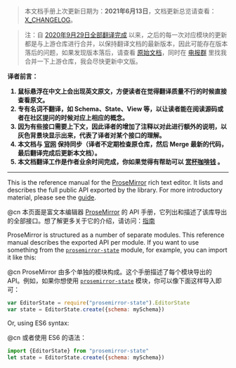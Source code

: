 
> 本文档手册上次更新日期为：**2021年6月13日**，文档更新总览请查看：[X_CHANGELOG](https://github.com/xheldon-prosemirror/prosemirror/blob/master/X_CHANGELOG.md)。

> 注：自 [2020年9月29日全部翻译完成](https://twitter.com/ProseMirror/status/1310952477265727495) 以来，之后的每一次对应模块的更新都是与上游仓库进行合并，以保持翻译文档的最新版本，因此可能存在版本落后的问题，如果发现版本落后，请查看 [原始文档](https://prosemirror.net/docs/ref/)，同时在 [电报群](https://t.me/xheldon_saloon) 里找我合并一下上游仓库，我会尽快更新中文版。

<b>
译者前言：

1. 鼠标悬浮在中文上会出现英文原文，方便读者在觉得翻译质量不行的时候直接查看原文。
2. 专有名词不翻译，如 Schema、State、View 等，以让读者能在阅读源码或者在社区提问的时候对应上相应的概念。
3. 因为有些接口需要上下文，因此译者的增加了注释以对此进行额外的说明，以灰色背景块显示出来，代表了译者对某个接口的理解。
4. 本文档与 [官网](https://prosemirror.net/docs/ref/) 保持同步（译者不定期检查原仓库，然后 Merge 最新的代码，最后翻译完成后更新本文档）。
5. 本文档翻译工作是作者业余时间完成，你如果觉得有帮助可以 [赏杯咖啡钱](https://www.xheldon.com/donate/) 。
</b>

---

This is the reference manual for the
[ProseMirror](https://prosemirror.net) rich text editor. It lists and
describes the full public API exported by the library. For more
introductory material, please see the [guide](/docs/guide/).

@cn 本页面是富文本编辑器 [ProseMirror](https://prosemirror.xheldon.com) 的 API 手册，它列出和描述了该库导出的全部接口。想了解更多关于它的介绍，请访问：[指南](/docs/guide/)

ProseMirror is structured as a number of separate modules. This
reference manual describes the exported API per module. If you want to
use something from the [`prosemirror-state`](#state) module, for
example, you can import it like this:

@cn ProseMirror 由多个单独的模块构成。这个手册描述了每个模块导出的 API。例如，如果你想使用 [`prosemirror-state`](#state) 模块，你可以像下面这样导入即可：

```javascript
var EditorState = require("prosemirror-state").EditorState
var state = EditorState.create({schema: mySchema})
```

Or, using ES6 syntax:

@cn 或者使用 ES6 的语法：

```javascript
import {EditorState} from "prosemirror-state"
let state = EditorState.create({schema: mySchema})
```
